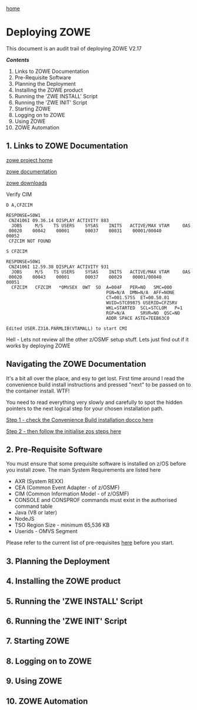 [home](https://github.com/zeditor01/zowetools)

# Deploying ZOWE 

This document is an audit trail of deploying ZOWE V2.17

 ***Contents***

1. Links to ZOWE Documentation
2. Pre-Requisite Software
3. Planning the Deployment
4. Installing the ZOWE product
5. Running the 'ZWE INSTALL' Script
6. Running the 'ZWE INIT' Script
7. Starting ZOWE
8. Logging on to ZOWE
9. Using ZOWE
10. ZOWE Automation


## 1. Links to ZOWE Documentation

[zowe project home](https://www.zowe.org/)

[zowe documentation](https://docs.zowe.org/)

[zowe downloads](https://www.zowe.org/download)






Verify CIM
```
D A,CFZCIM

RESPONSE=S0W1                                                            
 CNZ4106I 09.36.14 DISPLAY ACTIVITY 883                                  
  JOBS     M/S    TS USERS    SYSAS    INITS   ACTIVE/MAX VTAM     OAS   
 00020    00042    00001      00037    00031    00001/00040       00052  
 CFZCIM NOT FOUND    

S CFZCIM

RESPONSE=S0W1                                                            
 CNZ4106I 12.59.38 DISPLAY ACTIVITY 931                                  
  JOBS     M/S    TS USERS    SYSAS    INITS   ACTIVE/MAX VTAM     OAS   
 00020    00043    00001      00037    00029    00001/00040       00051  
  CFZCIM   CFZCIM   *OMVSEX  OWT  SO  A=004F   PER=NO   SMC=000          
                                      PGN=N/A  DMN=N/A  AFF=NONE         
                                      CT=001.575S  ET=00.50.01           
                                      WUID=STC09875 USERID=CFZSRV        
                                      WKL=STARTED  SCL=STCLOM   P=1      
                                      RGP=N/A      SRVR=NO  QSC=NO       
                                      ADDR SPACE ASTE=7EEB63C0           

Edited USER.Z31A.PARMLIB(VTAMALL) to start CMI
```

Hell - Lets not review all the other z/OSMF setup stuff. Lets just find out if it works by deploying ZOWE


## Navigating the ZOWE Documentation

It's a bit all over the place, and esy to get lost. First time around I read the convenience build install instructions and pressed "next" to be passed on to the container install. WTF!

You need to read everything very slowly and carefully to spot the hidden pointers to the next logical step for your chosen installation path.

[Step 1 - check the Convenience Build installation docco here](https://docs.zowe.org/stable/user-guide/install-zowe-zos-convenience-build)

[Step 2 - then follow the initialise zos steps here](https://docs.zowe.org/stable/user-guide/initialize-zos-system)


 
## 2. Pre-Requisite Software

You must ensure that some prequisite software is installed on z/OS before you install zowe. The main System Requirements are listed here
* AXR (System REXX)
* CEA (Common Event Adapter - of z/OSMF)
* CIM (Common Information Model - of z/OSMF)
* CONSOLE and CONSPROF commands must exist in the authorised command table
* Java (V8 or later)
* NodeJS
* TSO Region Size - minimum 65,536 KB
* Userids - OMVS Segment

Please refer to the current list of pre-requisites [here](https://docs.zowe.org/stable/user-guide/zosmf-install)  before you start.

## 3. Planning the Deployment


## 4. Installing the ZOWE product


## 5. Running the 'ZWE INSTALL' Script


## 6. Running the 'ZWE INIT' Script


## 7. Starting ZOWE


## 8. Logging on to ZOWE


## 9. Using ZOWE


## 10. ZOWE Automation





